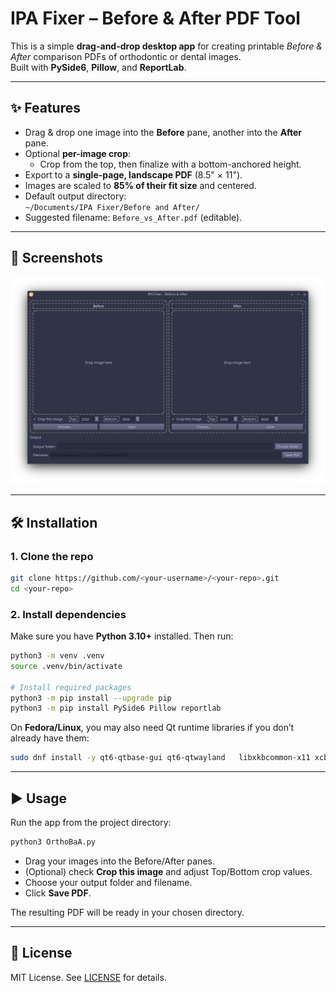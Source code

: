 # IPA Fixer – Before & After PDF Tool

This is a simple **drag-and-drop desktop app** for creating printable *Before & After* comparison PDFs of orthodontic or dental images.  
Built with **PySide6**, **Pillow**, and **ReportLab**.

---

## ✨ Features
- Drag & drop one image into the **Before** pane, another into the **After** pane.
- Optional **per-image crop**:
  - Crop from the top, then finalize with a bottom-anchored height.
- Export to a **single-page, landscape PDF** (8.5" × 11").
- Images are scaled to **85% of their fit size** and centered.
- Default output directory:  
  `~/Documents/IPA Fixer/Before and After/`
- Suggested filename: `Before_vs_After.pdf` (editable).

---

## 📸 Screenshots
<img src="https://github.com/kevcops/OrthoBaA/blob/main/OrthoBaA%20Screenshot.png?raw=true">

---

## 🛠️ Installation

### 1. Clone the repo
```bash
git clone https://github.com/<your-username>/<your-repo>.git
cd <your-repo>
```

### 2. Install dependencies
Make sure you have **Python 3.10+** installed. Then run:

```bash
python3 -m venv .venv
source .venv/bin/activate

# Install required packages
python3 -m pip install --upgrade pip
python3 -m pip install PySide6 Pillow reportlab
```

On **Fedora/Linux**, you may also need Qt runtime libraries if you don’t already have them:

```bash
sudo dnf install -y qt6-qtbase-gui qt6-qtwayland   libxkbcommon-x11 xcb-util xcb-util-keysyms xcb-util-wm   xcb-util-image xcb-util-renderutil
```

---

## ▶️ Usage

Run the app from the project directory:

```bash
python3 OrthoBaA.py
```

- Drag your images into the Before/After panes.
- (Optional) check **Crop this image** and adjust Top/Bottom crop values.
- Choose your output folder and filename.
- Click **Save PDF**.

The resulting PDF will be ready in your chosen directory.

---

## 📄 License
MIT License. See [LICENSE](LICENSE) for details.
